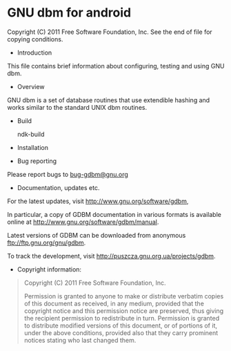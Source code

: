 # GNU dbm for android

Copyright (C) 2011 Free Software Foundation, Inc. See the end of file for copying conditions.

* Introduction

This file contains brief information about configuring, testing and using GNU dbm. 

* Overview

GNU dbm is a set of database routines that use extendible hashing and works similar to the standard UNIX dbm routines. 

* Build  

  ndk-build


* Installation


* Bug reporting

Please report bugs to <bug-gdbm@gnu.org>

* Documentation, updates etc.

For the latest updates, visit <http://www.gnu.org/software/gdbm>,

In particular, a copy of GDBM documentation in various formats is
available online at <http://www.gnu.org/software/gdbm/manual>.

Latest versions of GDBM can be downloaded from anonymous
ftp://ftp.gnu.org/gnu/gdbm.

To track the development, visit 
<http://puszcza.gnu.org.ua/projects/gdbm>.


* Copyright information:

> Copyright (C) 2011 Free Software Foundation, Inc. 
>
>  Permission is granted to anyone to make or distribute verbatim copies of this document as received, in any medium, provided that the  copyright notice and this permission notice are preserved,  thus giving the recipient permission to redistribute in turn. Permission is granted to distribute modified versions of this document, or of portions of it, under the above conditions, provided also that they carry prominent notices stating who last changed them.